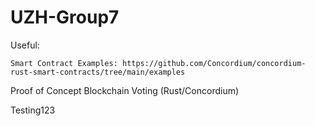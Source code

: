 # UZH-Group7

Useful:

    Smart Contract Examples: https://github.com/Concordium/concordium-rust-smart-contracts/tree/main/examples



Proof of Concept Blockchain Voting (Rust/Concordium)

Testing123